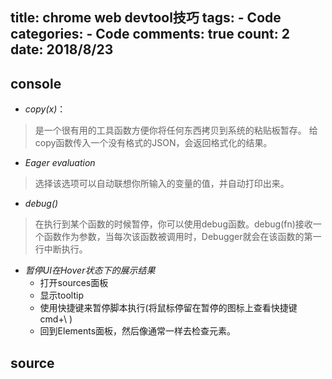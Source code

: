 
  title: chrome web devtool技巧
  tags: 
    - Code
  categories: 
    - Code
  comments: true
  count: 2
  date: 2018/8/23
  ---
  ## console
- *copy(x)*：
> 是一个很有用的工具函数方便你将任何东西拷贝到系统的粘贴板暂存。
给copy函数传入一个没有格式的JSON，会返回格式化的结果。

- *Eager evaluation*
> 选择该选项可以自动联想你所输入的变量的值，并自动打印出来。

- *debug()* 
> 在执行到某个函数的时候暂停，你可以使用debug函数。debug(fn)接收一个函数作为参数，当每次该函数被调用时，Debugger就会在该函数的第一行中断执行。

- *暂停UI在Hover状态下的展示结果*
    - 打开sources面板
    - 显示tooltip
    - 使用快捷键来暂停脚本执行(将鼠标停留在暂停的图标上查看快捷键 cmd+\ )
    - 回到Elements面板，然后像通常一样去检查元素。

## source

